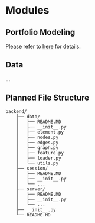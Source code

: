 # Modules

## Portfolio Modeling

Please refer to [here](session/README.md) for details.

## Data

...


## Planned File Structure
```plaintext
backend/
    ├── data/
    │   ├── README.MD
    │   ├── __init__.py
    │   ├── element.py
    │   ├── nodes.py
    │   ├── edges.py
    │   ├── graph.py
    │   ├── feature.py
    │   ├── loader.py
    │   └── utils.py
    ├── session/
    │   ├── README.MD
    │   ├── __init__.py
    │   └── ...
    ├── server/
    │   ├── README.MD
    │   ├── __init__.py
    │   └── ...
    ├── __init__.py
    └── README.MD
```